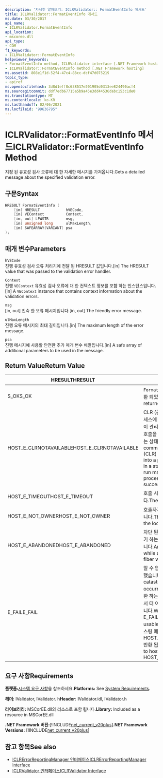 ```yaml
---
description: '자세히 알아보기: ICLRValidator:: FormatEventInfo 메서드'
title: ICLRValidator::FormatEventInfo 메서드
ms.date: 03/30/2017
api_name:
- ICLRValidator.FormatEventInfo
api_location:
- mscoree.dll
api_type:
- COM
f1_keywords:
- ICLRValidator::FormatEventInfo
helpviewer_keywords:
- FormatEventInfo method, ICLRValidator interface [.NET Framework hosting]
- ICLRValidator::FormatEventInfo method [.NET Framework hosting]
ms.assetid: 808e1f1d-52f4-47c4-83cc-dcf47d075219
topic_type:
- apiref
ms.openlocfilehash: 3d8d1eff8c638517e201905d0313ee824490acf4
ms.sourcegitcommit: ddf7edb67715a5b9a45e3dd44536dabc153c1de0
ms.translationtype: MT
ms.contentlocale: ko-KR
ms.lasthandoff: 02/06/2021
ms.locfileid: "99636795"
---
```

# <a name="iclrvalidatorformateventinfo-method"></a><span data-ttu-id="f2e2c-103">ICLRValidator::FormatEventInfo 메서드</span><span class="sxs-lookup"><span data-stu-id="f2e2c-103">ICLRValidator::FormatEventInfo Method</span></span>

<span data-ttu-id="f2e2c-104">지정 된 유효성 검사 오류에 대 한 자세한 메시지를 가져옵니다.</span><span class="sxs-lookup"><span data-stu-id="f2e2c-104">Gets a detailed message about the specified validation error.</span></span>  
  
## <a name="syntax"></a><span data-ttu-id="f2e2c-105">구문</span><span class="sxs-lookup"><span data-stu-id="f2e2c-105">Syntax</span></span>  
  
```cpp  
HRESULT FormatEventInfo (  
    [in] HRESULT            hVECode,  
    [in] VEContext          Context,  
    [in, out] LPWSTR        msg,  
    [in] unsigned long      ulMaxLength,  
    [in] SAFEARRAY(VARIANT) psa  
);  
```  
  
## <a name="parameters"></a><span data-ttu-id="f2e2c-106">매개 변수</span><span class="sxs-lookup"><span data-stu-id="f2e2c-106">Parameters</span></span>  

 `hVECode`  
 <span data-ttu-id="f2e2c-107">진행 유효성 검사 오류 처리기에 전달 된 HRESULT 값입니다.</span><span class="sxs-lookup"><span data-stu-id="f2e2c-107">[in] The HRESULT value that was passed to the validation error handler.</span></span>  
  
 `Context`  
 <span data-ttu-id="f2e2c-108">진행 `VEContext` 유효성 검사 오류에 대 한 컨텍스트 정보를 포함 하는 인스턴스입니다.</span><span class="sxs-lookup"><span data-stu-id="f2e2c-108">[in] A `VEContext` instance that contains context information about the validation errors.</span></span>  
  
 `msg`  
 <span data-ttu-id="f2e2c-109">[in, out] 친숙 한 오류 메시지입니다.</span><span class="sxs-lookup"><span data-stu-id="f2e2c-109">[in, out] The friendly error message.</span></span>  
  
 `ulMaxLength`  
 <span data-ttu-id="f2e2c-110">진행 오류 메시지의 최대 길이입니다.</span><span class="sxs-lookup"><span data-stu-id="f2e2c-110">[in] The maximum length of the error message.</span></span>  
  
 `psa`  
 <span data-ttu-id="f2e2c-111">진행 메시지에 사용할 안전한 추가 매개 변수 배열입니다.</span><span class="sxs-lookup"><span data-stu-id="f2e2c-111">[in] A safe array of additional parameters to be used in the message.</span></span>  
  
## <a name="return-value"></a><span data-ttu-id="f2e2c-112">Return Value</span><span class="sxs-lookup"><span data-stu-id="f2e2c-112">Return Value</span></span>  
  
|<span data-ttu-id="f2e2c-113">HRESULT</span><span class="sxs-lookup"><span data-stu-id="f2e2c-113">HRESULT</span></span>|<span data-ttu-id="f2e2c-114">설명</span><span class="sxs-lookup"><span data-stu-id="f2e2c-114">Description</span></span>|  
|-------------|-----------------|  
|<span data-ttu-id="f2e2c-115">S_OK</span><span class="sxs-lookup"><span data-stu-id="f2e2c-115">S_OK</span></span>|<span data-ttu-id="f2e2c-116">`FormatEventInfo` 성공적으로 반환 되었습니다.</span><span class="sxs-lookup"><span data-stu-id="f2e2c-116">`FormatEventInfo` returned successfully.</span></span>|  
|<span data-ttu-id="f2e2c-117">HOST_E_CLRNOTAVAILABLE</span><span class="sxs-lookup"><span data-stu-id="f2e2c-117">HOST_E_CLRNOTAVAILABLE</span></span>|<span data-ttu-id="f2e2c-118">CLR (공용 언어 런타임)이 프로세스에 로드 되지 않았거나 CLR이 관리 코드를 실행할 수 없거나 호출을 성공적으로 처리할 수 없는 상태에 있습니다.</span><span class="sxs-lookup"><span data-stu-id="f2e2c-118">The common language runtime (CLR) has not been loaded into a process, or the CLR is in a state in which it cannot run managed code or process the call successfully.</span></span>|  
|<span data-ttu-id="f2e2c-119">HOST_E_TIMEOUT</span><span class="sxs-lookup"><span data-stu-id="f2e2c-119">HOST_E_TIMEOUT</span></span>|<span data-ttu-id="f2e2c-120">호출 시간이 초과 되었습니다.</span><span class="sxs-lookup"><span data-stu-id="f2e2c-120">The call timed out.</span></span>|  
|<span data-ttu-id="f2e2c-121">HOST_E_NOT_OWNER</span><span class="sxs-lookup"><span data-stu-id="f2e2c-121">HOST_E_NOT_OWNER</span></span>|<span data-ttu-id="f2e2c-122">호출자가 잠금을 소유 하지 않습니다.</span><span class="sxs-lookup"><span data-stu-id="f2e2c-122">The caller does not own the lock.</span></span>|  
|<span data-ttu-id="f2e2c-123">HOST_E_ABANDONED</span><span class="sxs-lookup"><span data-stu-id="f2e2c-123">HOST_E_ABANDONED</span></span>|<span data-ttu-id="f2e2c-124">차단 된 스레드나 파이버에서 대기 하는 동안 이벤트를 취소 했습니다.</span><span class="sxs-lookup"><span data-stu-id="f2e2c-124">An event was canceled while a blocked thread or fiber was waiting on it.</span></span>|  
|<span data-ttu-id="f2e2c-125">E_FAIL</span><span class="sxs-lookup"><span data-stu-id="f2e2c-125">E_FAIL</span></span>|<span data-ttu-id="f2e2c-126">알 수 없는 치명적인 오류가 발생 했습니다.</span><span class="sxs-lookup"><span data-stu-id="f2e2c-126">An unknown catastrophic failure occurred.</span></span> <span data-ttu-id="f2e2c-127">메서드가 E_FAIL 반환 하는 경우 해당 프로세스 내에서 더 이상 CLR을 사용할 수 없습니다.</span><span class="sxs-lookup"><span data-stu-id="f2e2c-127">When a method returns E_FAIL, the CLR is no longer usable within the process.</span></span> <span data-ttu-id="f2e2c-128">호스팅 메서드를 이후에 호출 하면 HOST_E_CLRNOTAVAILABLE 반환 됩니다.</span><span class="sxs-lookup"><span data-stu-id="f2e2c-128">Subsequent calls to hosting methods return HOST_E_CLRNOTAVAILABLE.</span></span>|  
  
## <a name="requirements"></a><span data-ttu-id="f2e2c-129">요구 사항</span><span class="sxs-lookup"><span data-stu-id="f2e2c-129">Requirements</span></span>  

 <span data-ttu-id="f2e2c-130">**플랫폼:**[시스템 요구 사항](../../get-started/system-requirements.md)을 참조하세요.</span><span class="sxs-lookup"><span data-stu-id="f2e2c-130">**Platforms:** See [System Requirements](../../get-started/system-requirements.md).</span></span>  
  
 <span data-ttu-id="f2e2c-131">**헤더:** IValidator, IValidator. h</span><span class="sxs-lookup"><span data-stu-id="f2e2c-131">**Header:** IValidator.idl, IValidator.h</span></span>  
  
 <span data-ttu-id="f2e2c-132">**라이브러리:** MSCorEE.dll의 리소스로 포함 됩니다.</span><span class="sxs-lookup"><span data-stu-id="f2e2c-132">**Library:** Included as a resource in MSCorEE.dll</span></span>  
  
 <span data-ttu-id="f2e2c-133">**.NET Framework 버전:**[!INCLUDE[net_current_v20plus](../../../../includes/net-current-v20plus-md.md)]</span><span class="sxs-lookup"><span data-stu-id="f2e2c-133">**.NET Framework Versions:** [!INCLUDE[net_current_v20plus](../../../../includes/net-current-v20plus-md.md)]</span></span>  
  
## <a name="see-also"></a><span data-ttu-id="f2e2c-134">참고 항목</span><span class="sxs-lookup"><span data-stu-id="f2e2c-134">See also</span></span>

- [<span data-ttu-id="f2e2c-135">ICLRErrorReportingManager 인터페이스</span><span class="sxs-lookup"><span data-stu-id="f2e2c-135">ICLRErrorReportingManager Interface</span></span>](iclrerrorreportingmanager-interface.md)
- [<span data-ttu-id="f2e2c-136">ICLRValidator 인터페이스</span><span class="sxs-lookup"><span data-stu-id="f2e2c-136">ICLRValidator Interface</span></span>](iclrvalidator-interface.md)
